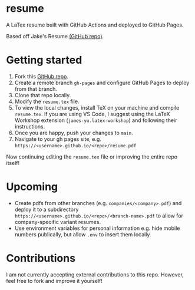 # resume

A LaTex resume built with GitHub Actions and deployed to GitHub Pages.

Based off Jake's Resume [(GitHub repo)](https://github.com/jakegut/resume).

# Getting started

1. Fork this [GitHub repo](https://github.com/cooperellidge/resume).
2. Create a remote branch `gh-pages` and configure GitHub Pages to deploy from that branch.
3. Clone that repo locally.
4. Modify the `resume.tex` file.
5. To view the local changes, install TeX on your machine and compile `resume.tex`. If you are using VS Code, I suggest using the LaTeX Workshop extension (`james-yu.latex-workshop`) and following their instructions.
6. Once you are happy, push your changes to `main`.
7. Navigate to your gh pages site, e.g. `https://<username>.github.io/<repo>/resume.pdf`

Now continuing editing the `resume.tex` file or improving the entire repo itself!

# Upcoming

- Create pdfs from other branches (e.g. `companies/<company>.pdf`) and deploy it to a subdirectory `https://<username>.github.io/<repo>/<branch-name>.pdf` to allow for company-specific variant resumes.
- Use environment variables for personal information e.g. hide mobile numbers publically, but allow `.env` to insert them locally.

# Contributions

I am not currently accepting external contributions to this repo. However, feel free to fork and improve it yourself!
